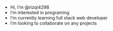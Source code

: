 -  Hi, I’m @rizqi4298
-  I’m interested in programing
-  I’m currently learning full stack web developer
-  I’m looking to collaborate on any projects


<!---
rizqi4298/rizqi4298 is a ✨ special ✨ repository because its `README.md` (this file) appears on your GitHub profile.
You can click the Preview link to take a look at your changes.
--->
